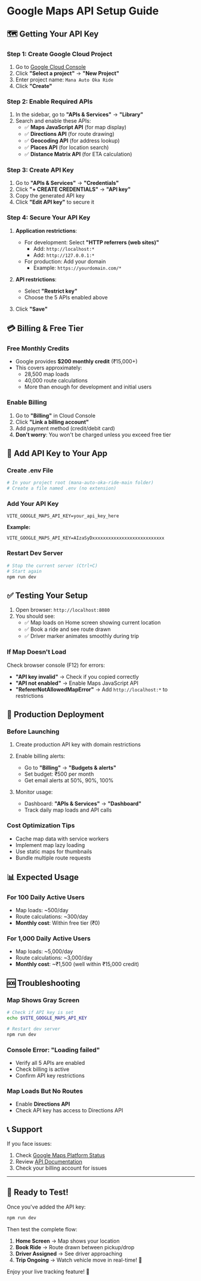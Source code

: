 # Google Maps API Setup Guide

## 🗺️ Getting Your API Key

### Step 1: Create Google Cloud Project
1. Go to [Google Cloud Console](https://console.cloud.google.com/)
2. Click **"Select a project"** → **"New Project"**
3. Enter project name: `Mana Auto Oka Ride`
4. Click **"Create"**

### Step 2: Enable Required APIs
1. In the sidebar, go to **"APIs & Services"** → **"Library"**
2. Search and enable these APIs:
   - ✅ **Maps JavaScript API** (for map display)
   - ✅ **Directions API** (for route drawing)
   - ✅ **Geocoding API** (for address lookup)
   - ✅ **Places API** (for location search)
   - ✅ **Distance Matrix API** (for ETA calculation)

### Step 3: Create API Key
1. Go to **"APIs & Services"** → **"Credentials"**
2. Click **"+ CREATE CREDENTIALS"** → **"API key"**
3. Copy the generated API key
4. Click **"Edit API key"** to secure it

### Step 4: Secure Your API Key
1. **Application restrictions**:
   - For development: Select **"HTTP referrers (web sites)"**
     - Add: `http://localhost:*`
     - Add: `http://127.0.0.1:*`
   - For production: Add your domain
     - Example: `https://yourdomain.com/*`

2. **API restrictions**:
   - Select **"Restrict key"**
   - Choose the 5 APIs enabled above

3. Click **"Save"**

## 💳 Billing & Free Tier

### Free Monthly Credits
- Google provides **$200 monthly credit** (₹15,000+)
- This covers approximately:
  - 28,500 map loads
  - 40,000 route calculations
  - More than enough for development and initial users

### Enable Billing
1. Go to **"Billing"** in Cloud Console
2. Click **"Link a billing account"**
3. Add payment method (credit/debit card)
4. **Don't worry**: You won't be charged unless you exceed free tier

## 🔧 Add API Key to Your App

### Create .env File
```bash
# In your project root (mana-auto-oka-ride-main folder)
# Create a file named .env (no extension)
```

### Add Your API Key
```env
VITE_GOOGLE_MAPS_API_KEY=your_api_key_here
```

**Example:**
```env
VITE_GOOGLE_MAPS_API_KEY=AIzaSyDxxxxxxxxxxxxxxxxxxxxxxxxxxx
```

### Restart Dev Server
```bash
# Stop the current server (Ctrl+C)
# Start again
npm run dev
```

## ✅ Testing Your Setup

1. Open browser: `http://localhost:8080`
2. You should see:
   - ✅ Map loads on Home screen showing current location
   - ✅ Book a ride and see route drawn
   - ✅ Driver marker animates smoothly during trip

### If Map Doesn't Load
Check browser console (F12) for errors:
- **"API key invalid"** → Check if you copied correctly
- **"API not enabled"** → Enable Maps JavaScript API
- **"RefererNotAllowedMapError"** → Add `http://localhost:*` to restrictions

## 🚀 Production Deployment

### Before Launching
1. Create production API key with domain restrictions
2. Enable billing alerts:
   - Go to **"Billing"** → **"Budgets & alerts"**
   - Set budget: ₹500 per month
   - Get email alerts at 50%, 90%, 100%

3. Monitor usage:
   - Dashboard: **"APIs & Services"** → **"Dashboard"**
   - Track daily map loads and API calls

### Cost Optimization Tips
- Cache map data with service workers
- Implement map lazy loading
- Use static maps for thumbnails
- Bundle multiple route requests

## 📊 Expected Usage
### For 100 Daily Active Users
- Map loads: ~500/day
- Route calculations: ~300/day
- **Monthly cost**: Within free tier (₹0)

### For 1,000 Daily Active Users
- Map loads: ~5,000/day
- Route calculations: ~3,000/day
- **Monthly cost**: ~₹1,500 (well within ₹15,000 credit)

## 🆘 Troubleshooting

### Map Shows Gray Screen
```bash
# Check if API key is set
echo $VITE_GOOGLE_MAPS_API_KEY

# Restart dev server
npm run dev
```

### Console Error: "Loading failed"
- Verify all 5 APIs are enabled
- Check billing is active
- Confirm API key restrictions

### Map Loads But No Routes
- Enable **Directions API**
- Check API key has access to Directions API

## 📞 Support
If you face issues:
1. Check [Google Maps Platform Status](https://status.cloud.google.com/)
2. Review [API Documentation](https://developers.google.com/maps/documentation)
3. Check your billing account for issues

---

## 🎉 Ready to Test!

Once you've added the API key:
```bash
npm run dev
```

Then test the complete flow:
1. **Home Screen** → Map shows your location
2. **Book Ride** → Route drawn between pickup/drop
3. **Driver Assigned** → See driver approaching
4. **Trip Ongoing** → Watch vehicle move in real-time! 🚗

Enjoy your live tracking feature! 🎊
